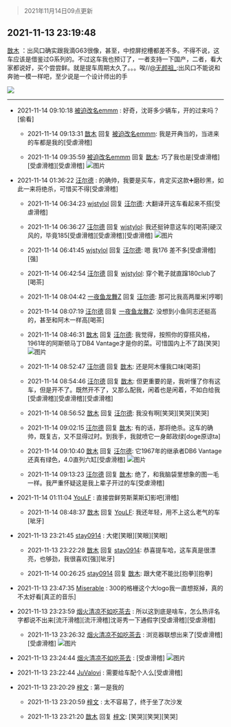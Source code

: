 > 2021年11月14日09点更新
<link rel="stylesheet" href="https://cdn.jsdelivr.net/gh/taotie6/sampleJSON@main/css/photo_show.css">
<meta name="referrer" content="no-referrer" />


 ## 2021-11-13 23:19:48 

 [㪚木](https://www.coolapk.com/feed/31454654?shareKey=MjE2ZjY3MzdiM2QyNjE4ZmUwNjY~) ：出风口确实跟我滴G63很像，甚至，中控屏挖槽都差不多。不得不说，这车应该是借鉴过G系列的。不过这车我也预订了，一者支持一下国产，二者，看大家都说好，买个尝尝鲜。就是提车周期太久了。。。唉//<a class="feed-link-uname" href="/u/无颜祖_">@无颜祖_</a>:出风口不能说和奔驰一模一样吧，至少说是一个设计师出的手 

<div class="album">
<img class="img-item" src="https://image.coolapk.com/feed/2021/1113/23/1081091_3f0a986a_6787_6188@2880x2880.jpeg" />
</div>

 ------- 

- 2021-11-14 09:10:18 [被迫改名emmm](uid=3302275) : 好奇，沈哥多少辆车，开的过来吗？[偷看] 

    - 2021-11-14 09:13:31 [㪚木](uid=1081091) 回复 [被迫改名emmm](uid=3302275): 我是开典当的，当进来的车都是我的[受虐滑稽] 

    - 2021-11-14 09:35:59 [被迫改名emmm](uid=3302275) 回复 [㪚木](uid=1081091): 巧了我也是[受虐滑稽][受虐滑稽][受虐滑稽] ![图片](https://image.coolapk.com/feed/2021/1114/09/3302275_03fa6a27_3758_5007@400x400.jpeg)

- 2021-11-14 01:36:22 [汪尔德](uid=1595236) : 的确帅，我要是买车，肯定买这款➕磨砂黑，如此一来将绝杀，可惜买不得[受虐滑稽] 

    - 2021-11-14 06:34:23 [wjstylol](uid=15345635) 回复 [汪尔德](uid=1595236): 大翻译开这车看起来不搭[受虐滑稽] 

    - 2021-11-14 06:36:27 [汪尔德](uid=1595236) 回复 [wjstylol](uid=15345635): 我还挺钟意这车的[喝茶]硬汉风的，毕竟185[受虐滑稽][受虐滑稽][受虐滑稽] ![图片](https://image.coolapk.com/feed/2021/1019/00/1595236_23371407_3170_6209@1127x1749.jpeg)

    - 2021-11-14 06:41:45 [wjstylol](uid=15345635) 回复 [汪尔德](uid=1595236): 嗯 我176 差不多[受虐滑稽][强] 

    - 2021-11-14 06:42:54 [汪尔德](uid=1595236) 回复 [wjstylol](uid=15345635): 穿个靴子就直蹿180club了[喝茶] 

    - 2021-11-14 08:04:42 [一夜鱼龙舞Z](uid=2440130) 回复 [汪尔德](uid=1595236): 那可比我高两厘米[哼唧] 

    - 2021-11-14 08:07:19 [汪尔德](uid=1595236) 回复 [一夜鱼龙舞Z](uid=2440130): 没想到小鱼同志还挺高的，甚至和阿木一样高[喝茶] 

    - 2021-11-14 08:46:31 [㪚木](uid=1081091) 回复 [汪尔德](uid=1595236): 我觉得，按照你的穿搭风格，1961年的阿斯顿马丁DB4 Vantage才是你的菜。可惜国内上不了路[笑哭] ![图片](https://image.coolapk.com/feed/2021/1114/08/1081091_e350f9f3_0790_6858@574x646.png)

    - 2021-11-14 08:52:47 [汪尔德](uid=1595236) 回复 [㪚木](uid=1081091): 还是阿木懂我口味[喝茶] 

    - 2021-11-14 08:54:46 [汪尔德](uid=1595236) 回复 [㪚木](uid=1081091): 但更重要的是，我听懂了你有这车，但是开不了。既然开不了，又那么配我，闲着也是闲着，不如白给我[受虐滑稽][受虐滑稽][受虐滑稽] 

    - 2021-11-14 08:56:52 [㪚木](uid=1081091) 回复 [汪尔德](uid=1595236): 我没有啊[笑哭][笑哭][笑哭] 

    - 2021-11-14 09:02:15 [汪尔德](uid=1595236) 回复 [㪚木](uid=1081091): 有的话，那将绝杀。这车的确帅，既复古，又不显得过时。到我手，我就喷它一身邮政绿[doge原谅ta] 

    - 2021-11-14 09:10:40 [㪚木](uid=1081091) 回复 [汪尔德](uid=1595236): 它1967年的继承者DB6 Vantage还真有绿色，4.0直列六缸[受虐滑稽] ![图片](https://image.coolapk.com/feed/2021/1114/09/1081091_04b5eb01_2239_2822@1080x614.png)

    - 2021-11-14 09:13:23 [汪尔德](uid=1595236) 回复 [㪚木](uid=1081091): 绝了，和我脑袋里想象的图一毛一样。我严重怀疑这是我上辈子开过的车[受虐滑稽] 

- 2021-11-14 01:11:04 [YouLF](uid=14260240) : 直接尝鲜劳斯莱斯幻影吧[滑稽] 

    - 2021-11-14 08:48:37 [㪚木](uid=1081091) 回复 [YouLF](uid=14260240): 我还年轻，用不上这么老气的车[呲牙] 

- 2021-11-13 23:21:45 [stay0914](uid=4227833) : 大佬[笑眼][笑眼][笑眼] 

    - 2021-11-13 23:22:28 [㪚木](uid=1081091) 回复 [stay0914](uid=4227833): 恭喜提车哈，这车真是很漂亮，也够劲，我很喜欢[强][呲牙] 

    - 2021-11-14 00:26:25 [stay0914](uid=4227833) 回复 [㪚木](uid=1081091): 跟大佬不能比[抱拳][抱拳] 

- 2021-11-13 23:47:35 [Miserable](uid=717620) : 300的格栅这个大logo我一直想抠掉，真的不太好看[真正的音乐] 

- 2021-11-13 23:23:59 [烟火清凉不如吃茶去](uid=4279524) : 所以这到底是啥车，怎么热评名字都说不出来[流汗滑稽][流汗滑稽]沈哥秀一下通假字[受虐滑稽][受虐滑稽] 

    - 2021-11-13 23:26:32 [烟火清凉不如吃茶去](uid=4279524) : 浏览器联想出来了[受虐滑稽][受虐滑稽] ![图片](https://image.coolapk.com/feed/2021/1113/23/4279524_4128cb7d_7191_6173@1080x2376.jpeg)

- 2021-11-13 23:24:44 [烟火清凉不如吃茶去](uid=4279524) : [受虐滑稽] ![图片](https://image.coolapk.com/feed/2021/1113/23/4279524_3cd8876b_7083_5012@1080x2376.jpeg)

- 2021-11-13 23:22:44 [JuValovi](uid=1780252) : 需要给车配个人么[受虐滑稽] 

- 2021-11-13 23:20:29 [梓文](uid=2075001) : 第一是我的 

    - 2021-11-13 23:20:59 [梓文](uid=2075001) : 太不容易了，终于坐了次沙发 

    - 2021-11-13 23:21:20 [㪚木](uid=1081091) 回复 [梓文](uid=2075001): [笑哭][笑哭][笑哭] 

